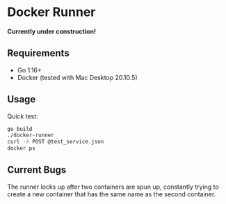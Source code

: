 # Docker Runner

__Currently under construction!__

## Requirements

* Go 1.16+
* Docker (tested with Mac Desktop 20.10.5)

## Usage

Quick test:

```bash
go build
./docker-runner
curl -X POST @test_service.json
docker ps
```

## Current Bugs

The runner locks up after two containers are spun up, constantly trying to create a new container that has the same name as the second container.